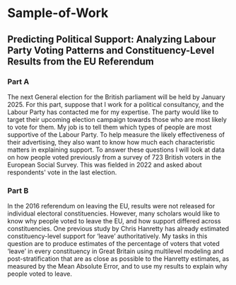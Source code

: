 # Sample-of-Work
## Predicting Political Support: Analyzing Labour Party Voting Patterns and Constituency-Level Results from the EU Referendum

### Part A
The next General election for the British parliament will be held by January 2025. For this part, suppose that I work for a political consultancy, and the Labour Party has contacted me for my expertise. The party would like to target their upcoming election campaign towards those who are most likely to vote for them. My job is to tell them which types of people are most supportive of the Labour Party. To help measure the likely effectiveness of their advertising, they also want to know how much each characteristic matters in explaining support. To answer these questions I will look at data on how people voted previously from a survey of 723 British voters in the European Social Survey. This was fielded in 2022 and asked about respondents' vote in the last election.

### Part B
In the 2016 referendum on leaving the EU, results were not released for individual electoral constituencies. However, many scholars would like to know why people voted to leave the EU, and 
how support differed across constituencies. One previous study by Chris Hanretty has already estimated constituency-level support for ‘leave’ authoritatively. My tasks in this question are to produce estimates of the percentage of voters that voted ‘leave’ in every constituency in Great Britain using multilevel modeling and post-stratification that are as close as possible to the Hanretty estimates, as measured by the Mean Absolute Error, and to use my results to explain why people voted to leave.
